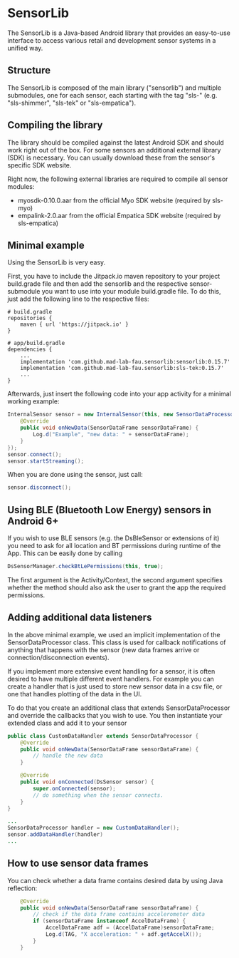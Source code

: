 # SensorLib
The SensorLib is a Java-based Android library that provides an easy-to-use interface to access various retail and development sensor systems in a unified way.

## Structure
The SensorLib is composed of the main library ("sensorlib") and multiple submodules, one for each sensor, each starting with the tag "sls-" (e.g. "sls-shimmer", "sls-tek" or "sls-empatica").

## Compiling the library
The library should be compiled against the latest Android SDK and should work right out of the box. For some sensors an additional external library (SDK) is necessary. You can usually download these from the sensor's specific SDK website.

Right now, the following external libraries are required to compile all sensor modules:
- myosdk-0.10.0.aar from the official Myo SDK website (required by sls-myo)
- empalink-2.0.aar from the official Empatica SDK website (required by sls-empatica)

## Minimal example
Using the SensorLib is very easy.

First, you have to include the Jitpack.io maven repository to your project build.grade file and then add the sensorlib and the respective sensor-submodule you want to use into your module build.gradle file. To do this, just add the following line to the respective files:
```
# build.gradle
repositories {
    maven { url 'https://jitpack.io' }
}

# app/build.gradle
dependencies {
    ...
    implementation 'com.github.mad-lab-fau.sensorlib:sensorlib:0.15.7'
    implementation 'com.github.mad-lab-fau.sensorlib:sls-tek:0.15.7'
    ...
}
```


Afterwards, just insert the following code into your app activity for a minimal working example:
```java
InternalSensor sensor = new InternalSensor(this, new SensorDataProcessor() {
    @Override
    public void onNewData(SensorDataFrame sensorDataFrame) {
        Log.d("Example", "new data: " + sensorDataFrame);
    }
});
sensor.connect();
sensor.startStreaming();
```

When you are done using the sensor, just call:
```java
sensor.disconnect();
```

## Using BLE (Bluetooth Low Energy) sensors in Android 6+
If you wish to use BLE sensors (e.g. the DsBleSensor or extensions of it) you need to ask for all location and BT permissions during runtime of the App.
This can be easily done by calling
```java
DsSensorManager.checkBtLePermissions(this, true);
```
The first argument is the Activity/Context, the second argument specifies whether the method should also ask the user to grant the app the required permissions.


## Adding additional data listeners
In the above minimal example, we used an implicit implementation of the SensorDataProcessor class. This class is used for callback notifications of anything that happens with the sensor (new data frames arrive or connection/disconnection events).

If you implement more extensive event handling for a sensor, it is often desired to have multiple different event handlers. For example you can create a handler that is just used to store new sensor data in a csv file, or one that handles plotting of the data in the UI.

To do that you create an additional class that extends SensorDataProcessor and override the callbacks that you wish to use. You then instantiate your extended class and add it to your sensor
```java
public class CustomDataHandler extends SensorDataProcessor {
    @Override
    public void onNewData(SensorDataFrame sensorDataFrame) {
        // handle the new data
    }

    @Override
    public void onConnected(DsSensor sensor) {
        super.onConnected(sensor);
        // do something when the sensor connects.
    }
}

...
SensorDataProcessor handler = new CustomDataHandler();
sensor.addDataHandler(handler)
...
```

## How to use sensor data frames
You can check whether a data frame contains desired data by using Java reflection:
```java
    @Override
    public void onNewData(SensorDataFrame sensorDataFrame) {
        // check if the data frame contains accelerometer data
        if (sensorDataFrame instanceof AccelDataFrame) {
            AccelDataFrame adf = (AccelDataFrame)sensorDataFrame;
            Log.d(TAG, "X acceleration: " + adf.getAccelX());
        }
    }
```
